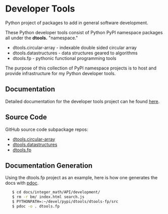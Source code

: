 # Developer Tools

Python project of packages to add in general software development.

These Python developer tools consist of Python PyPI namespace packages all
under the **dtools.** "namespace."

* dtools.circular-array - indexable double sided circular array 
* dtools.datastructures - data structures geared to algorithms
* dtools.fp - pythonic functional programming tools

The purpose of this collection of PyPI namespace projects is to host
and provide infrastructure for my Python developer tools.

## Documentation

Detailed documentation for the developer tools project can he found
[here](https://grscheller.github.io/dtools-docs/).

## Source Code

GitHub source code subpackage repos:

* [dtools.circular-array](https://github.com/grscheller/dtools-circular-array)
* [dtools.datastructures](https://github.com/grscheller/dtools-datastructure)
* [dtools.fp](https://github.com/grscheller/dtools-fp)

## Documentation Generation

Using the dtools.fp project as an example, here is how one generates the
docs with [pdoc](https://pypi.org/project/pdoc/).

```bash
   $ cd docs/integer_math/API/development/
   $ rm -r bm/ index.html search.js
   $ PYTHONPATH=:~/devel/pypi/dtools/dtools-fp/src
   $ pdoc -o . dtools.fp
```

